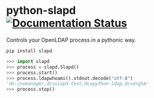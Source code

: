 # python-slapd [![Documentation Status](https://readthedocs.org/projects/slapd/badge/?version=latest)](https://slapd.readthedocs.io/en/latest/?badge=latest)
Controls your OpenLDAP process in a pythonic way.

```
pip install slapd
```

```python
>>> import slapd
>>> process = slapd.Slapd()
>>> process.start()
>>> process.ldapwhoami().stdout.decode("utf-8")
'dn:cn=manager,dc=slapd-test,dc=python-ldap,dc=org\n'
>>> process.stop()
```
